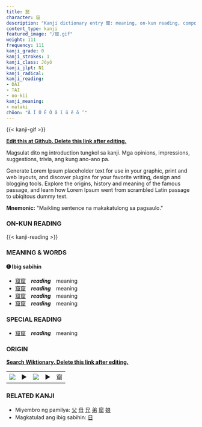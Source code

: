 ```yaml
---
title: 窟
character: 窟
description: "Kanji dictionary entry 窟: meaning, on-kun reading, compounds, origin, related kanji"
content_type: kanji
featured_image: "/窟.gif"
weight: 111
frequency: 111
kanji_grade: 0
kanji_strokes: 1
kanji_class: Jōyō
kanji_jlpt: N1
kanji_radical: 
kanji_reading: 
- DAI
- TAI
- oo-kii
kanji_meaning:
- malaki
chōon: "Ā Ī Ū Ē Ō ā ī ū ē ō ’"
---
```

[//]: # (Don't edit the line below. Kanji animated GIF code is automatically generated.)
{{< kanji-gif >}}

[//]: # (Edit below this line.)

**[Edit this at Github. Delete this link after editing.](https://github.com/tim0g/tim/tree/main/content/kanji/窟/index.md)**

Magsulat dito ng introduction tungkol sa kanji. Mga opinions, impressions, suggestions, trivia, ang kung ano-ano pa.

Generate Lorem Ipsum placeholder text for use in your graphic, print and web layouts, and discover plugins for your favorite writing, design and blogging tools. Explore the origins, history and meaning of the famous passage, and learn how Lorem Ipsum went from scrambled Latin passage to ubiqitous dummy text.
 
**Mnemonic:** "Maikling sentence na makakatulong sa pagsaulo."

### ON-KUN READING

[//]: # (Don't edit the line below. ON-KUN READING code is automatically generated.)
{{< kanji-reading >}}

### MEANING & WORDS

#### ➊ **Ibig sabihin**
  - [窟](../窟)[窟](../窟)　***reading***　meaning
  - [窟](../窟)[窟](../窟)　***reading***　meaning
  - [窟](../窟)[窟](../窟)　***reading***　meaning
  - [窟](../窟)[窟](../窟)　***reading***　meaning

### SPECIAL READING
  - [窟](../窟)[窟](../窟)　***reading***　meaning

### ORIGIN

**[Search Wiktionary. Delete this link after editing.](https://wiktionary.org/wiki/窟)**
<table class="kanji-table"><tr><td>
<img src="60px-窟-bronze.svg.png">
</td><td>▶</td><td>
<img src="60px-窟-oracle.svg.png">
</td><td>▶</td>
<td class="kanji-origin">窟</td>
</tr></table>

### RELATED KANJI
- Miyembro ng pamilya: [父](../父) [母](../母) [兄](../兄) [弟](../弟) [窟](../窟) [娘](../娘)
- Magkatulad ang ibig sabihin: [日](../日)
